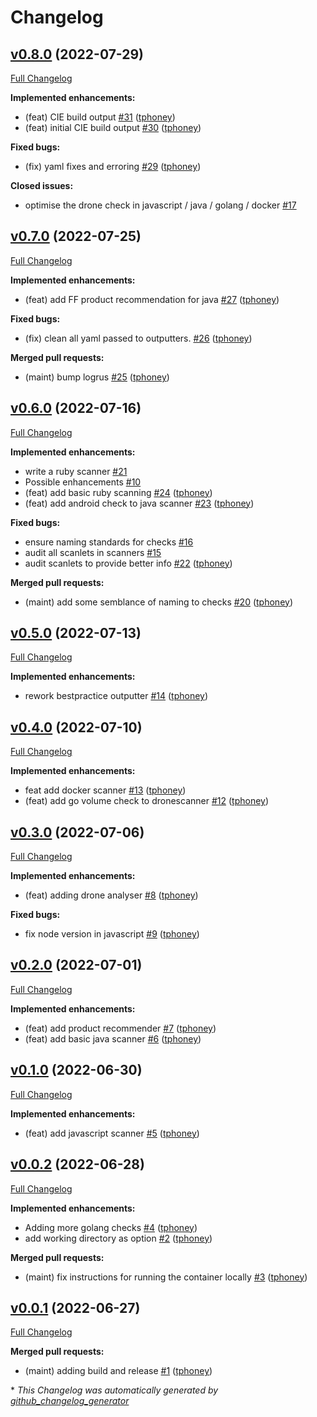 # Changelog

## [v0.8.0](https://github.com/tphoney/best_practice/tree/v0.8.0) (2022-07-29)

[Full Changelog](https://github.com/tphoney/best_practice/compare/v0.7.0...v0.8.0)

**Implemented enhancements:**

- \(feat\) CIE build output [\#31](https://github.com/tphoney/best_practice/pull/31) ([tphoney](https://github.com/tphoney))
- \(feat\) initial CIE build output [\#30](https://github.com/tphoney/best_practice/pull/30) ([tphoney](https://github.com/tphoney))

**Fixed bugs:**

- \(fix\) yaml fixes and erroring [\#29](https://github.com/tphoney/best_practice/pull/29) ([tphoney](https://github.com/tphoney))

**Closed issues:**

- optimise the drone check in javascript / java / golang / docker [\#17](https://github.com/tphoney/best_practice/issues/17)

## [v0.7.0](https://github.com/tphoney/best_practice/tree/v0.7.0) (2022-07-25)

[Full Changelog](https://github.com/tphoney/best_practice/compare/v0.6.0...v0.7.0)

**Implemented enhancements:**

- \(feat\) add FF product recommendation for java [\#27](https://github.com/tphoney/best_practice/pull/27) ([tphoney](https://github.com/tphoney))

**Fixed bugs:**

- \(fix\) clean all yaml passed to outputters. [\#26](https://github.com/tphoney/best_practice/pull/26) ([tphoney](https://github.com/tphoney))

**Merged pull requests:**

- \(maint\) bump logrus [\#25](https://github.com/tphoney/best_practice/pull/25) ([tphoney](https://github.com/tphoney))

## [v0.6.0](https://github.com/tphoney/best_practice/tree/v0.6.0) (2022-07-16)

[Full Changelog](https://github.com/tphoney/best_practice/compare/v0.5.0...v0.6.0)

**Implemented enhancements:**

- write a ruby scanner [\#21](https://github.com/tphoney/best_practice/issues/21)
- Possible enhancements [\#10](https://github.com/tphoney/best_practice/issues/10)
- \(feat\) add basic ruby scanning [\#24](https://github.com/tphoney/best_practice/pull/24) ([tphoney](https://github.com/tphoney))
- \(feat\) add android check to java scanner [\#23](https://github.com/tphoney/best_practice/pull/23) ([tphoney](https://github.com/tphoney))

**Fixed bugs:**

- ensure naming standards for checks [\#16](https://github.com/tphoney/best_practice/issues/16)
- audit all scanlets in scanners [\#15](https://github.com/tphoney/best_practice/issues/15)
- audit scanlets to provide better info [\#22](https://github.com/tphoney/best_practice/pull/22) ([tphoney](https://github.com/tphoney))

**Merged pull requests:**

- \(maint\) add some semblance of naming to checks [\#20](https://github.com/tphoney/best_practice/pull/20) ([tphoney](https://github.com/tphoney))

## [v0.5.0](https://github.com/tphoney/best_practice/tree/v0.5.0) (2022-07-13)

[Full Changelog](https://github.com/tphoney/best_practice/compare/v0.4.0...v0.5.0)

**Implemented enhancements:**

- rework bestpractice outputter [\#14](https://github.com/tphoney/best_practice/pull/14) ([tphoney](https://github.com/tphoney))

## [v0.4.0](https://github.com/tphoney/best_practice/tree/v0.4.0) (2022-07-10)

[Full Changelog](https://github.com/tphoney/best_practice/compare/v0.3.0...v0.4.0)

**Implemented enhancements:**

- feat add docker scanner [\#13](https://github.com/tphoney/best_practice/pull/13) ([tphoney](https://github.com/tphoney))
- \(feat\) add go volume check to dronescanner [\#12](https://github.com/tphoney/best_practice/pull/12) ([tphoney](https://github.com/tphoney))

## [v0.3.0](https://github.com/tphoney/best_practice/tree/v0.3.0) (2022-07-06)

[Full Changelog](https://github.com/tphoney/best_practice/compare/v0.2.0...v0.3.0)

**Implemented enhancements:**

- \(feat\) adding drone analyser [\#8](https://github.com/tphoney/best_practice/pull/8) ([tphoney](https://github.com/tphoney))

**Fixed bugs:**

- fix node version in javascript [\#9](https://github.com/tphoney/best_practice/pull/9) ([tphoney](https://github.com/tphoney))

## [v0.2.0](https://github.com/tphoney/best_practice/tree/v0.2.0) (2022-07-01)

[Full Changelog](https://github.com/tphoney/best_practice/compare/v0.1.0...v0.2.0)

**Implemented enhancements:**

- \(feat\) add product recommender [\#7](https://github.com/tphoney/best_practice/pull/7) ([tphoney](https://github.com/tphoney))
- \(feat\) add basic java scanner [\#6](https://github.com/tphoney/best_practice/pull/6) ([tphoney](https://github.com/tphoney))

## [v0.1.0](https://github.com/tphoney/best_practice/tree/v0.1.0) (2022-06-30)

[Full Changelog](https://github.com/tphoney/best_practice/compare/v0.0.2...v0.1.0)

**Implemented enhancements:**

- \(feat\) add javascript scanner [\#5](https://github.com/tphoney/best_practice/pull/5) ([tphoney](https://github.com/tphoney))

## [v0.0.2](https://github.com/tphoney/best_practice/tree/v0.0.2) (2022-06-28)

[Full Changelog](https://github.com/tphoney/best_practice/compare/v0.0.1...v0.0.2)

**Implemented enhancements:**

- Adding more golang checks [\#4](https://github.com/tphoney/best_practice/pull/4) ([tphoney](https://github.com/tphoney))
- add working directory as option [\#2](https://github.com/tphoney/best_practice/pull/2) ([tphoney](https://github.com/tphoney))

**Merged pull requests:**

- \(maint\) fix instructions for running the container locally [\#3](https://github.com/tphoney/best_practice/pull/3) ([tphoney](https://github.com/tphoney))

## [v0.0.1](https://github.com/tphoney/best_practice/tree/v0.0.1) (2022-06-27)

[Full Changelog](https://github.com/tphoney/best_practice/compare/8b1ac580f9f92a127ef90f0bf826d8f5670d111e...v0.0.1)

**Merged pull requests:**

- \(maint\) adding build and release [\#1](https://github.com/tphoney/best_practice/pull/1) ([tphoney](https://github.com/tphoney))



\* *This Changelog was automatically generated by [github_changelog_generator](https://github.com/github-changelog-generator/github-changelog-generator)*
